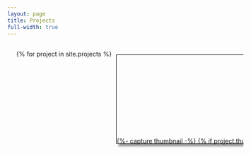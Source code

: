 ```yaml
---
layout: page
title: Projects
full-width: true
---
```


<style>
/* This is the CSS section */
.container {
  /* This is the container for the whole page */
  width: 100%;
  height: 100%;
  margin: 0;
  padding: 0;
}
.title {
  /* This is the title of the page */
  font-size: 36px;
  text-align: center;
  margin: 20px;
}
.projects {
  /* This is the container for the projects */
  display: flex; /* This makes the projects align horizontally */
  overflow-x: auto; /* This makes the projects scrollable horizontally */
  width: 100%;
  height: 400px;
  margin: 10px;
  padding: 10px;
  scroll-behavior: smooth; /* This makes the scrolling smooth */
  white-space: nowrap;
}
.project {
  /* This is the container for each project */
  width: 600px;
  height: 200px;
  margin: 10px;
  border: 1px solid black;
  box-shadow: 5px 5px 5px grey;
}
.project img {
  /* This is the image for each project */
  width: 100%;
  height: 100%;
  object-fit: cover;
}
.project p {
  /* This is the text for each project */
  font-size: 11px;
  text-align: center;
}
</style>

<div class="container">
  <h1 class="title"></h1>
  <div class="projects">
    <!-- This is where you add your projects -->
    {% for project in site.projects %}
    <div class="project">
        {%- capture thumbnail -%}
            {% if project.thumbnail-img %}
                {{ project.thumbnail-img }}
            {% elsif project.cover-img %}
                {% if project.cover-img.first %}
                    {{ project.cover-img[0].first.first }}
                {% else %}
                    {{ project.cover-img }}
                {% endif %}
            {% else %}
            {% endif %}
        {% endcapture %}
        {% assign thumbnail=thumbnail | strip %}
        <a href="{{ project.url | absolute_url }}" aria-label="Thumbnail">
            <img src="{{ project.cover-img | absolute_url }}" alt="Project Thumbnail">
        </a>
        <p>
          <script>
            const projectTitle = "{{ project.title | strip_html }}"; // Get the project title
            const desiredLength = 30; // Desired length for each title

            // Calculate padding
            const padding = Math.max(0, (desiredLength - projectTitle.length) / 2);
            const leftPadding = " ".repeat(Math.floor(padding));
            const rightPadding = " ".repeat(Math.ceil(padding));

            // Apply padding and truncate if necessary
            const centeredTitle = (leftPadding + projectTitle + rightPadding).slice(0, desiredLength);

            document.write(centeredTitle);
          </script>
        </p>
    </div>
    {% endfor %}
  </div>
</div>

